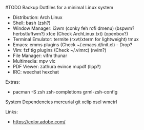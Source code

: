 #TODO Backup
Dotfiles for a minimal Linux system

- Distribution: Arch Linux
- Shell: bash (zsh?)
- Window Manager: i3wm (conky feh rofi dmenu) (bspwm? herbstluftwm?) xfce (Check ArchLinux.txt) (openbox?)
- Terminal Emulator: termite (rxvt/xterm for lightweight) tmux
- Emacs: emms plugins (Check ~/.emacs.d/init.el) - Drop?
- Vim: fzf tig plugins (Check ~/.vimrc) (nvim?)
- File Manager: vifm thunar
- Multimedia: mpv vlc
- PDF Viewer: zathura evince mupdf (llpp?)
- IRC: weechat hexchat

Extras:

- pacman -S zsh zsh-completions grml-zsh-config

System Dependencies
mercurial git xclip xsel wmctrl

Links:

- https://color.adobe.com/
